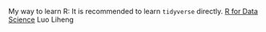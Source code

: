 My way to learn R:
It is recommended to learn `tidyverse` directly.
[R for Data Science](https://r4ds.had.co.nz/index.html)
Luo Liheng 
